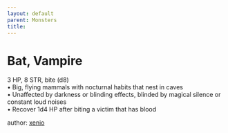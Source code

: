 ```yaml
---
layout: default
parent: Monsters
title:
---
```

# Bat, Vampire
3 HP,  8 STR, bite (d8)  
• Big, flying mammals with nocturnal habits that nest in caves  
• Unaffected by darkness or blinding effects, blinded by magical silence or constant loud noises  
• Recover 1d4 HP after biting a victim that has blood  

author: [xenio](https://xenioinabottle.blogspot.com/2021/02/classic-monsters-for-cairnito-part-1.html)
